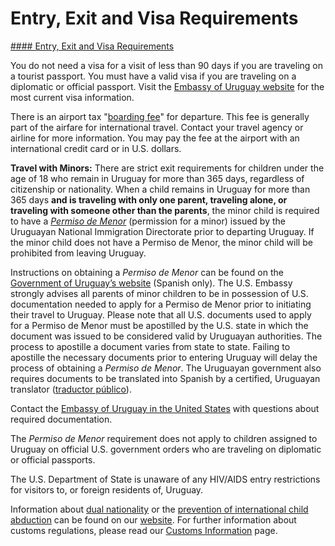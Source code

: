 # Entry, Exit and Visa Requirements

[#### Entry, Exit and Visa Requirements](javascript:void(0); "Entry, Exit and Visa Requirements")

You do not need a visa for a visit of less than 90 days if you are traveling on a tourist passport. You must have a valid visa if you are traveling on a diplomatic or official passport. Visit the [Embassy of Uruguay website](https://embassyofuruguay.us/) for the most current visa information.

There is an airport tax "[boarding fee](https://aeropuertodecarrasco.com.uy/en/departure-tax/)" for departure. This fee is generally part of the airfare for international travel. Contact your travel agency or airline for more information. You may pay the fee at the airport with an international credit card or in U.S. dollars.

**Travel with Minors:** There are strict exit requirements for children under the age of 18 who remain in Uruguay for more than 365 days, regardless of citizenship or nationality. When a child remains in Uruguay for more than 365 days **and is traveling with only one parent, traveling alone, or traveling with someone other than the parents**, the minor child is required to have a [*Permiso de Menor*](https://www.gub.uy/tramites/permiso-menor-edad) (permission for a minor) issued by the Uruguayan National Immigration Directorate prior to departing Uruguay. If the minor child does not have a Permiso de Menor, the minor child will be prohibited from leaving Uruguay.

Instructions on obtaining a *Permiso de Menor* can be found on the [Government of Uruguay’s website](https://www.gub.uy/tramites/permiso-menor-edad) (Spanish only). The U.S. Embassy strongly advises all parents of minor children to be in possession of U.S. documentation needed to apply for a Permiso de Menor prior to initiating their travel to Uruguay. Please note that all U.S. documents used to apply for a Permiso de Menor must be apostilled by the U.S. state in which the document was issued to be considered valid by Uruguayan authorities. The process to apostille a document varies from state to state. Failing to apostille the necessary documents prior to entering Uruguay will delay the process of obtaining a *Permiso de Menor*. The Uruguayan government also requires documents to be translated into Spanish by a certified, Uruguayan translator ([traductor público](https://www.colegiotraductores.org.uy/)).

Contact the [Embassy of Uruguay in the United States](https://embassyofuruguay.us/) with questions about required documentation.

The *Permiso de Menor* requirement does not apply to children assigned to Uruguay on official U.S. government orders who are traveling on diplomatic or official passports.

The U.S. Department of State is unaware of any HIV/AIDS entry restrictions for visitors to, or foreign residents of, Uruguay.

Information about [dual nationality](https://travel.state.gov/content/travel/en/international-travel/before-you-go/travelers-with-special-considerations/Dual-Nationality-Travelers.html) or the [prevention of international child abduction](https://travel.state.gov/content/travel/en/International-Parental-Child-Abduction/prevention.html) can be found on our [website](https://travel.state.gov/content/travel.html). For further information about customs regulations, please read our [Customs Information](https://travel.state.gov/content/travel/en/international-travel/before-you-go/customs-and-import.html) page.